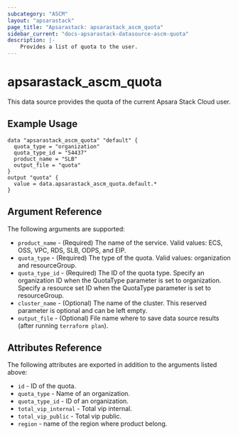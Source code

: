 ```yaml
---
subcategory: "ASCM"
layout: "apsarastack"
page_title: "Apsarastack: apsarastack_ascm_quota"
sidebar_current: "docs-apsarastack-datasource-ascm-quota"
description: |-
    Provides a list of quota to the user.
---
```


# apsarastack\_ascm_quota

This data source provides the quota of the current Apsara Stack Cloud user.

## Example Usage

```
data "apsarastack_ascm_quota" "default" {
  quota_type = "organization"
  quota_type_id = "54437"
  product_name = "SLB"
  output_file = "quota"
}
output "quota" {
  value = data.apsarastack_ascm_quota.default.*
}
```

## Argument Reference

The following arguments are supported:

  * `product_name` - (Required) The name of the service. Valid values: ECS, OSS, VPC, RDS, SLB, ODPS, and EIP.
  * `quota_type` - (Required) The type of the quota. Valid values: organization and resourceGroup.
  * `quota_type_id` - (Required) The ID of the quota type. Specify an organization ID when the QuotaType parameter is set to organization. Specify a resource set ID when the QuotaType parameter is set to resourceGroup.
  * `cluster_name` - (Optional) The name of the cluster. This reserved parameter is optional and can be left empty.
  * `output_file` - (Optional) File name where to save data source results (after running `terraform plan`).

## Attributes Reference

The following attributes are exported in addition to the arguments listed above:

  * `id` - ID of the quota.
  * `quota_type` - Name of an organization.
  * `quota_type_id` - ID of an organization.
  * `total_vip_internal` - Total vip internal.
  * `total_vip_public` - Total vip public.
  * `region` - name of the region where product belong.
 
